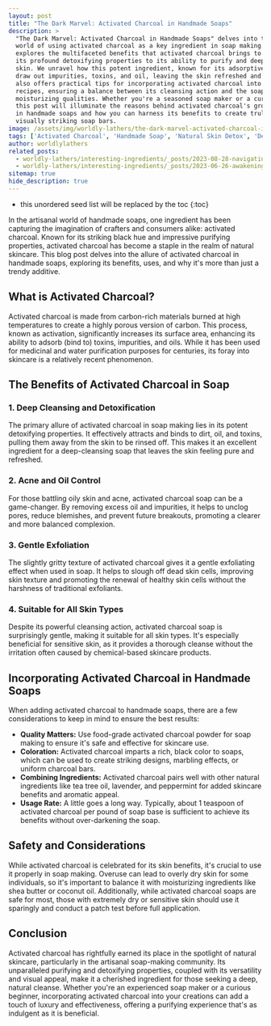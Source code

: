 ```yaml
---
layout: post
title: "The Dark Marvel: Activated Charcoal in Handmade Soaps"
description: >
  "The Dark Marvel: Activated Charcoal in Handmade Soaps" delves into the intriguing
  world of using activated charcoal as a key ingredient in soap making. This post
  explores the multifaceted benefits that activated charcoal brings to skincare, from
  its profound detoxifying properties to its ability to purify and deeply cleanse the
  skin. We unravel how this potent ingredient, known for its adsorptive powers, can
  draw out impurities, toxins, and oil, leaving the skin refreshed and clear. The blog
  also offers practical tips for incorporating activated charcoal into your soap
  recipes, ensuring a balance between its cleansing action and the soap's overall
  moisturizing qualities. Whether you're a seasoned soap maker or a curious beginner,
  this post will illuminate the reasons behind activated charcoal's growing popularity
  in handmade soaps and how you can harness its benefits to create truly cleansing and
  visually striking soap bars.
image: /assets/img/worldly-lathers/the-dark-marvel-activated-charcoal-in-handmade-soaps.jpg
tags: ['Activated Charcoal', 'Handmade Soap', 'Natural Skin Detox', 'Deep Cleansing Soap', 'Exfoliating Soap']
author: worldlylathers
related_posts:
  - worldly-lathers/interesting-ingredients/_posts/2023-08-28-navigating-the-palm-oil-debate-a-closer-look-at-its-role-in-handmade-soaps.md
  - worldly-lathers/interesting-ingredients/_posts/2023-06-26-awakening-your-skin-the-benefits-of-coffee-grounds-in-homemade-soap.md
sitemap: true
hide_description: true
---
```


* this unordered seed list will be replaced by the toc
{:toc}

In the artisanal world of handmade soaps, one ingredient has been capturing the imagination of crafters and consumers alike: activated charcoal. Known for its striking black hue and impressive purifying properties, activated charcoal has become a staple in the realm of natural skincare. This blog post delves into the allure of activated charcoal in handmade soaps, exploring its benefits, uses, and why it's more than just a trendy additive.

## What is Activated Charcoal?

Activated charcoal is made from carbon-rich materials burned at high temperatures to create a highly porous version of carbon. This process, known as activation, significantly increases its surface area, enhancing its ability to adsorb (bind to) toxins, impurities, and oils. While it has been used for medicinal and water purification purposes for centuries, its foray into skincare is a relatively recent phenomenon.

## The Benefits of Activated Charcoal in Soap

### 1. Deep Cleansing and Detoxification

The primary allure of activated charcoal in soap making lies in its potent detoxifying
properties. It effectively attracts and binds to dirt, oil, and toxins, pulling them away
from the skin to be rinsed off. This makes it an excellent ingredient for a deep-cleansing soap that leaves the skin feeling pure and refreshed.

### 2. Acne and Oil Control

For those battling oily skin and acne, activated charcoal soap can be a game-changer. By removing excess oil and impurities, it helps to unclog pores, reduce blemishes, and prevent future breakouts, promoting a clearer and more balanced complexion.

### 3. Gentle Exfoliation

The slightly gritty texture of activated charcoal gives it a gentle exfoliating effect when used in soap. It helps to slough off dead skin cells, improving skin texture and promoting the renewal of healthy skin cells without the harshness of traditional exfoliants.

### 4. Suitable for All Skin Types

Despite its powerful cleansing action, activated charcoal soap is surprisingly gentle, making it suitable for all skin types. It's especially beneficial for sensitive skin, as it provides a thorough cleanse without the irritation often caused by chemical-based skincare products.

## Incorporating Activated Charcoal in Handmade Soaps
When adding activated charcoal to handmade soaps, there are a few considerations to keep in mind to ensure the best results:

* **Quality Matters:** Use food-grade activated charcoal powder for soap making to ensure it's safe and effective for skincare use.
* **Coloration:** Activated charcoal imparts a rich, black color to soaps, which can be used to create striking designs, marbling effects, or uniform charcoal bars.
* **Combining Ingredients:** Activated charcoal pairs well with other natural ingredients like tea tree oil, lavender, and peppermint for added skincare benefits and aromatic appeal.
* **Usage Rate:** A little goes a long way. Typically, about 1 teaspoon of activated charcoal per pound of soap base is sufficient to achieve its benefits without over-darkening the soap.

## Safety and Considerations

While activated charcoal is celebrated for its skin benefits, it's crucial to use it properly in soap making. Overuse can lead to overly dry skin for some individuals, so it's important to balance it with moisturizing ingredients like shea butter or coconut oil. Additionally, while activated charcoal soaps are safe for most, those with extremely dry or sensitive skin should use it sparingly and conduct a patch test before full application.

## Conclusion

Activated charcoal has rightfully earned its place in the spotlight of natural skincare,
particularly in the artisanal soap-making community. Its unparalleled purifying and
detoxifying properties, coupled with its versatility and visual appeal, make it a cherished ingredient for those seeking a deep, natural cleanse. Whether you're an experienced soap maker or a curious beginner, incorporating activated charcoal into your creations can add a touch of luxury and effectiveness, offering a purifying experience that's as indulgent as it is beneficial.